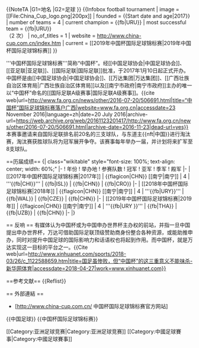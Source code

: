 {{NoteTA
|G1=地名
|G2=足球
}}
{{Infobox football tournament
| image = [[File:China_Cup_logo.png|200px]]
| founded = {{Start date and age|2017}}
| number of teams = 4
| current champion     = {{fb|URU}}
| most successful team = {{fb|URU}}<br>（2 次）
| no_of_titles = 1
| website = http://www.china-cup.com.cn/index.htm
| current = [[2019年中国杯国际足球锦标赛|2019年中国杯国际足球锦标赛]]
}}

'''中国杯国际足球锦标赛'''简称“中国杯”。经[[中国足球协会|中国足球协会]]、[[亚足联|亚足联]]、[[国际足联|国际足联]]批准，于2017年1月10日起正式开办。中国杯是由[[中国足球协会|中国足球协会]]、[[万达集团|万达集团]]、[[广西壮族自治区体育局|广西壮族自治区体育局]]以及[[南宁市政府|南宁市政府]]主办的唯一以“中国杯”命名的[[国际足联A级赛事|国际足联A级赛事]]。<ref>{{cite web|url=http://www.fa.org.cn/news/other/2016-07-20/506691.html|title=“中国杯”国际足球锦标赛落户广西|website=www.fa.org.cn|accessdate=23 November 2016|language=zh|date=20 July 2016|archive-url=https://web.archive.org/web/20161123201417/http://www.fa.org.cn/news/other/2016-07-20/506691.html|archive-date=2016-11-23|dead-url=yes}}</ref>本赛事邀请来自国际足联排名前20名的三支球队，与东道主{{nft|中国}}进行淘汰赛，淘汰赛获胜球队将为冠军展开争夺。该赛事每年举办一届，并计划将来扩军至8支球队。

==历届成绩==
{| class="wikitable" style="font-size: 100%; text-align: center; width: 60%;"
|-
! 年份
! 举办地
! 参赛队数
! 冠军
! 亚军
! 季军
! 殿军
|-
| [[2017年中国杯国际足球锦标赛|2017年]]
| {{flagicon|CHN}} [[南宁|南宁]]
| 4 
| '''{{fb|CHI}}'''
| {{fb|ISL}}
| {{fb|CHN}}
| {{fb|CRO}}
|-
| [[2018年中国杯国际足球锦标赛|2018年]]
| {{flagicon|CHN}} [[南宁|南宁]]
| 4 
| '''{{fb|URY}}'''
| {{fb|WAL}}
| {{fb|CZE}}
| {{fb|CHN}}
|-
| [[2019年中国杯国际足球锦标赛|2019年]]
| {{flagicon|CHN}} [[南宁|南宁]]
| 4 
| '''{{fb|URY  }}'''
| {{fb|THA}}
| {{fb|UZB}}
| {{fb|CHN}}
|-
|}

== 反响 ==
有媒体认为中国杯或为中国申办世界杯主办权的前站，并指一旦中国提出申办世界杯，万达可借助国际足联顶级赞助商身份整合各种资源，或能助推申办，同时对提升中国足球的国际影响力和话语权也将起到作用。而中国杯，就是万达实现这一目标的平台之一。<ref>{{Cite web|url=http://www.xinhuanet.com/sports/2018-03/26/c_1122588659.htm|title=国足虽惨败，但“中国杯”的这三重意义不能抹杀-新华网体育|accessdate=2018-04-27|work=www.xinhuanet.com}}</ref>

==参考文献==
{{Reflist}}


== 外部連結 ==
* [http://www.china-cup.com.cn/ 中国杯国际足球锦标赛官方网站]

{{中国足球}}
{{中国杯国际足球锦标赛}}

[[Category:亚洲足球竞赛|Category:亚洲足球竞赛]]
[[Category:中國足球賽事|Category:中國足球賽事]]